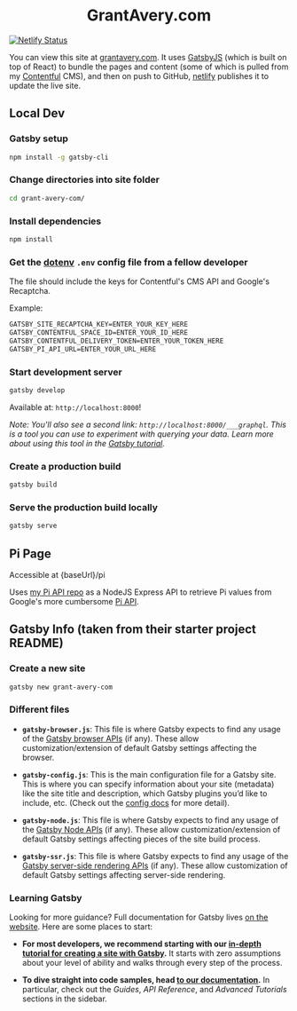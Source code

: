 <h1 align="center">
  GrantAvery.com
</h1>

[![Netlify Status](https://api.netlify.com/api/v1/badges/12aa2b03-e92c-4c42-a5fd-038f8d1dae58/deploy-status)](https://app.netlify.com/sites/grant-avery-com/deploys)

You can view this site at [grantavery.com](https://www.grantavery.com/). It uses [GatsbyJS](https://www.gatsbyjs.org/) (which is built on top of React) to bundle the pages and content (some of which is pulled from my [Contentful](https://www.contentful.com/) CMS), and then on push to GitHub, [netlify](https://www.netlify.com/) publishes it to update the live site.

## Local Dev

### Gatsby setup

```sh
npm install -g gatsby-cli
```

### Change directories into site folder

```sh
cd grant-avery-com/
```

### Install dependencies

```sh
npm install
```

### Get the [dotenv](https://www.npmjs.com/package/dotenv) `.env` config file from a fellow developer

The file should include the keys for Contentful's CMS API and Google's Recaptcha.

Example:

```txt
GATSBY_SITE_RECAPTCHA_KEY=ENTER_YOUR_KEY_HERE
GATSBY_CONTENTFUL_SPACE_ID=ENTER_YOUR_ID_HERE
GATSBY_CONTENTFUL_DELIVERY_TOKEN=ENTER_YOUR_TOKEN_HERE
GATSBY_PI_API_URL=ENTER_YOUR_URL_HERE
```

### Start development server

```sh
gatsby develop
```

Available at: `http://localhost:8000`!

*Note: You'll also see a second link: `http://localhost:8000/___graphql`. This is a tool you can use to experiment with querying your data. Learn more about using this tool in the [Gatsby tutorial](https://www.gatsbyjs.org/tutorial/part-five/#introducing-graphiql).*

### Create a production build

```sh
gatsby build
```

### Serve the production build locally

```sh
gatsby serve
```

## Pi Page

Accessible at {baseUrl}/pi

Uses [my Pi API repo](https://github.com/grantavery/pi-api) as a NodeJS Express API to retrieve Pi values from Google's more cumbersome [Pi API](https://pi.delivery/).

## Gatsby Info (taken from their starter project README)

### Create a new site

```sh
gatsby new grant-avery-com
```

### Different files

- **`gatsby-browser.js`**: This file is where Gatsby expects to find any usage of the [Gatsby browser APIs](https://www.gatsbyjs.org/docs/browser-apis/) (if any). These allow customization/extension of default Gatsby settings affecting the browser.

- **`gatsby-config.js`**: This is the main configuration file for a Gatsby site. This is where you can specify information about your site (metadata) like the site title and description, which Gatsby plugins you’d like to include, etc. (Check out the [config docs](https://www.gatsbyjs.org/docs/gatsby-config/) for more detail).

- **`gatsby-node.js`**: This file is where Gatsby expects to find any usage of the [Gatsby Node APIs](https://www.gatsbyjs.org/docs/node-apis/) (if any). These allow customization/extension of default Gatsby settings affecting pieces of the site build process.

- **`gatsby-ssr.js`**: This file is where Gatsby expects to find any usage of the [Gatsby server-side rendering APIs](https://www.gatsbyjs.org/docs/ssr-apis/) (if any). These allow customization of default Gatsby settings affecting server-side rendering.

### Learning Gatsby

Looking for more guidance? Full documentation for Gatsby lives [on the website](https://www.gatsbyjs.org/). Here are some places to start:

- **For most developers, we recommend starting with our [in-depth tutorial for creating a site with Gatsby](https://www.gatsbyjs.org/tutorial/).** It starts with zero assumptions about your level of ability and walks through every step of the process.

- **To dive straight into code samples, head [to our documentation](https://www.gatsbyjs.org/docs/).** In particular, check out the *Guides*, *API Reference*, and *Advanced Tutorials* sections in the sidebar.
